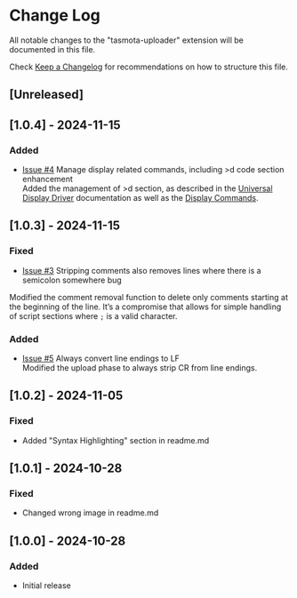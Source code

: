 # Change Log

All notable changes to the "tasmota-uploader" extension will be documented in this file.

Check [Keep a Changelog](http://keepachangelog.com/) for recommendations on how to structure this file.

## [Unreleased]

## [1.0.4] - 2024-11-15

### Added
-  [Issue #4](https://github.com/stefanobertini/tasmota-script-support/issues/4) Manage display related commands, including >d code section enhancement  
Added the management of >d section, as described in the [Universal Display Driver](https://tasmota.github.io/docs/Universal-Display-Driver/#universal-display-driver-udisplay) documentation as well as the [Display Commands](https://tasmota.github.io/docs/Displays/).

## [1.0.3] - 2024-11-15

### Fixed
- [Issue #3](https://github.com/stefanobertini/tasmota-script-support/issues/3) Stripping comments also removes lines where there is a semicolon somewhere bug  

Modified the comment removal function to delete only comments starting at the beginning of the line.
It’s a compromise that allows for simple handling of script sections where ```;``` is a valid character.

### Added
- [Issue #5](https://github.com/stefanobertini/tasmota-script-support/issues/5 ) Always convert line endings to LF  
Modified the upload phase to always strip CR from line endings.

## [1.0.2] - 2024-11-05

### Fixed
- Added "Syntax Highlighting" section in readme.md


## [1.0.1] - 2024-10-28

### Fixed
- Changed wrong image in readme.md


## [1.0.0] - 2024-10-28

### Added

- Initial release